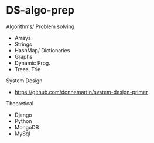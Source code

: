 # DS-algo-prep

Algorithms/ Problem solving
* Arrays 
* Strings
* HashMap/ Dictionaries 
* Graphs
* Dynamic Prog. 
* Trees, Trie 

System Design 
* https://github.com/donnemartin/system-design-primer 

Theoretical 
* Django 
* Python
* MongoDB 
* MySql 





 
